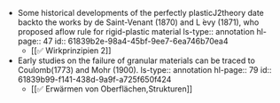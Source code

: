 - Some historical developments of the perfectly plasticJ2theory date backto the works by de Saint-Venant (1870) and L ́evy (1871), who proposed aflow rule for rigid-plastic material
  ls-type:: annotation
  hl-page:: 47
  id:: 61839b2e-98a4-45bf-9ee7-6ea746b70ea4
	- [[✅ Wirkprinzipien 2]]
- Early studies on the failure of granular materials can be traced to Coulomb(1773) and Mohr (1900).
  ls-type:: annotation
  hl-page:: 79
  id:: 61839b99-f141-438d-9a9f-a725f650f424
	- [[✅ Erwärmen von Oberflächen,Strukturen]]
